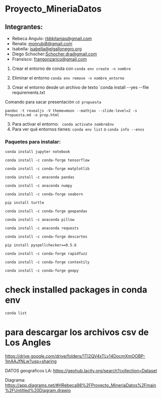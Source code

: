 # Proyecto_MineriaDatos
## Integrantes: 
- Rebeca Angulo: rbbkitanias@gmail.com
- Renata: monrubi8@gmail.com
- Isabella: isabella@elgallonegro.org
- Diego Schocher:Schocher.dra@gmail.com
- Fransisco: frangonzarico@gmail.com

1. Crear el entorno de conda con 
`conda env create -n nombre`

2. Eliminar el entorno
`conda env remove -n nombre_entorno`

3. Crear el entorno desde un archivo de texto
`conda install --yes --file requirements.txt

Comando para sacar presentación
`cd propuesta`

```
pandoc -t revealjs -V theme=moon --mathjax --slide-level=2 -s Propuesta.md -o prop.html
```

3. Para activar el entorno: ` conda activate nombreEnv`
4. Para ver qué entornos tienes: `conda env list` o `conda info --envs`


### Paquetes para instalar:
`conda install jupyter notebook`

`conda install -c conda-forge tensorflow`

`conda install -c conda-forge matplotlib`

`conda install -c anaconda pandas`

`conda install -c anaconda numpy`

`conda install -c conda-forge seaborn`

`pip install turtle`

`conda install -c conda-forge geopandas`

`conda install -c anaconda pillow`

`conda install -c anaconda requests`

`conda install -c conda-forge descartes`

`pip install pyspellchecker==0.5.6`

`conda install -c conda-forge rapidfuzz`

`conda install -c conda-forge contextily`

`conda install -c conda-forge geopy`

# check installed packages in conda env 
`conda list`

# para descargar los archivos csv de Los Angles
https://drive.google.com/drive/folders/1TI2QV4xTLv14DocmXmOOBP-1mAAJfNLw?usp=sharing

DATOS geograficos LA: https://geohub.lacity.org/search?collection=Dataset

Diagrama: https://app.diagrams.net/#HRebeca98%2FProyecto_MineriaDatos%2Fmain%2FUntitled%20Diagram.drawio
